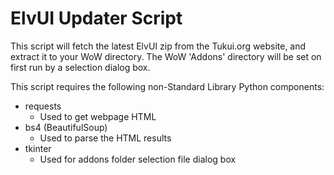 # ElvUI Updater Script
This script will fetch the latest ElvUI zip from the Tukui.org website, and extract it to your WoW directory. 
The WoW 'Addons' directory will be set on first run by a selection dialog box.

This script requires the following non-Standard Library Python components:

 - requests
 	- Used to get webpage HTML
 - bs4 (BeautifulSoup)
	- Used to parse the HTML results
 - tkinter
 	- Used for addons folder selection file dialog box
